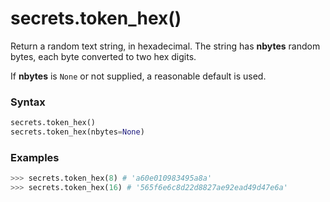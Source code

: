 # secrets.token_hex()

Return a random text string, in hexadecimal. The string has **nbytes** random bytes, each byte converted to two hex digits.

If **nbytes** is `None` or not supplied, a reasonable default is used.

### Syntax

```python
secrets.token_hex()
secrets.token_hex(nbytes=None)
```

### Examples

```python
>>> secrets.token_hex(8) # 'a60e010983495a8a'
>>> secrets.token_hex(16) # '565f6e6c8d22d8827ae92ead49d47e6a'
```